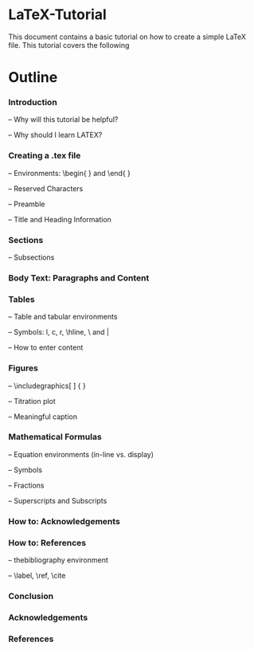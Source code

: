 # LaTeX-Tutorial
This document contains a basic tutorial on how to create a simple LaTeX file. This tutorial covers the following

# Outline
### Introduction ###
– Why will this tutorial be helpful?

– Why should I learn LATEX?

### Creating a .tex file ###

– Environments: \begin{ } and \end{ }

– Reserved Characters

– Preamble

– Title and Heading Information



### Sections ###

– Subsections

### Body Text: Paragraphs and Content ###
### Tables ###

– Table and tabular environments

– Symbols: l, c, r, \hline, \\ and |

– How to enter content
### Figures ###
– \includegraphics[ ] { }

– Titration plot

– Meaningful caption

### Mathematical Formulas ###

– Equation environments (in-line vs. display)

– Symbols

– Fractions

– Superscripts and Subscripts

 ### How to: Acknowledgements ###
### How to: References ###
– thebibliography environment

– \label, \ref, \cite

### Conclusion ### 
### Acknowledgements ###
### References ###


